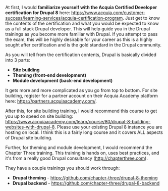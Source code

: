 At first, I would **familiarize yourself with the Acquia Certified Developer certification for Drupal 8** here: https://www.acquia.com/customer-success/learning-services/acquia-certification-program. Just get to know the contents of the certification and what you would be expected to know as a full stack Drupal developer. This will help guide you in the Drupal trainings as you become more familiar with Drupal. If you attempt to pass the exam, this will be highly desirable for your career as this is a highly sought after certification and is the gold standard in the Drupal community.

As you will tell from the certification contents, Drupal is basically divided into 3 parts:
* **Site building**
* **Theming (front-end development)**
* **Module development (back-end development)**

It gets more and more complicated as you go from top to bottom. For site building, register for a partner account on their Acquia Academy platform here: https://partners.acquiaacademy.com/.

After this, for site building training, I would recommend this course to get you up to speed on site building: https://www.acquiaacademy.com/learn/course/80/drupal-8-building-websites-with-drupal-8. Please use your existing Drupal 8 instance you are hosting on local. I think this is a fairly long course and it covers ALL aspects of Drupal site building.

Further, for theming and module development, I would recommend the Chapter Three training. This training is hands on, uses best practices, and it's from a really good Drupal consultancy (http://chapterthree.com).

They have a couple trainings you should work through:
* **Drupal theming** - https://github.com/chapter-three/drupal-8-theming
* **Drupal backend** - https://github.com/chapter-three/drupal-8-backend
